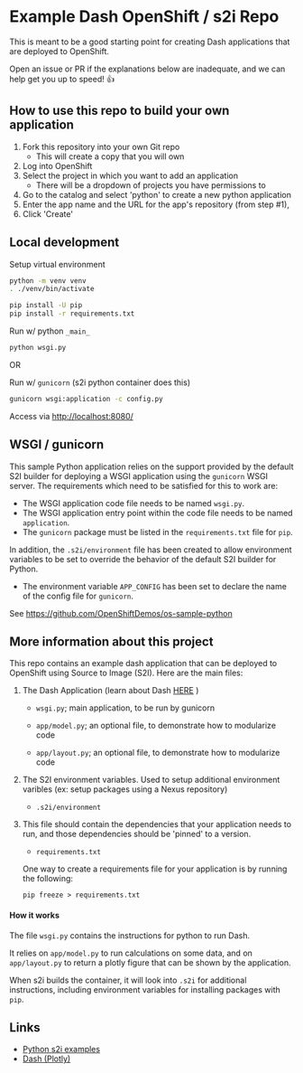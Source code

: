 # Example Dash OpenShift / s2i Repo

This is meant to be a good starting point for creating Dash applications that are deployed to OpenShift.

Open an issue or PR if the explanations below are inadequate, and we can help get you up to speed! :thumbsup:

## How to use this repo to build your own application

1. Fork this repository into your own Git repo
    - This will create a copy that you will own
2. Log into OpenShift
2. Select the project in which you want to add an application
    - There will be a dropdown of projects you have permissions to
3. Go to the catalog and select 'python' to create a new python application
4. Enter the app name and the URL for the app's repository (from step #1),
5. Click 'Create'

## Local development

Setup virtual environment

```sh
python -m venv venv
. ./venv/bin/activate

pip install -U pip
pip install -r requirements.txt
```

Run w/ python `_main_`

```sh
python wsgi.py
```

OR

Run w/ `gunicorn` (s2i python container does this)

```sh
gunicorn wsgi:application -c config.py
```

Access via <http://localhost:8080/>

## WSGI / gunicorn

This sample Python application relies on the support provided by the default S2I builder for deploying a WSGI application using the ``gunicorn`` WSGI server. The requirements which need to be satisfied for this to work are:

- The WSGI application code file needs to be named ``wsgi.py``.
- The WSGI application entry point within the code file needs to be named ``application``.
- The ``gunicorn`` package must be listed in the ``requirements.txt`` file for ``pip``.

In addition, the ``.s2i/environment`` file has been created to allow environment variables to be set to override the behavior of the default S2I builder for Python.

- The environment variable ``APP_CONFIG`` has been set to declare the name of the config file for ``gunicorn``.

See <https://github.com/OpenShiftDemos/os-sample-python>

## More information about this project

This repo contains an example dash application that can be deployed to OpenShift using Source to Image (S2I). Here are the main files:

1. The Dash Application (learn about Dash [HERE](https://dash.plotly.com/) )

    - `wsgi.py`;  main application, to be run by gunicorn

    - `app/model.py`;  an optional file, to demonstrate how to modularize code

    - `app/layout.py`;  an optional file, to demonstrate how to modularize code

2. The S2I environment variables. Used to setup additional environment varibles (ex: setup packages using a Nexus repository)

    - `.s2i/environment`

3. This file should contain the dependencies that your application needs to run, and those dependencies should be 'pinned' to a version.

    - `requirements.txt`

    One way to create a requirements file for your application is by running the following:

    ```
    pip freeze > requirements.txt
    ```

#### How it works

The file `wsgi.py` contains the instructions for python to run Dash.

It relies on `app/model.py` to run calculations on some data, and on `app/layout.py` to return a plotly figure that can be shown by the application.

When s2i builds the container, it will look into `.s2i` for additional instructions, including environment variables for installing packages with `pip`.

## Links

- [Python s2i examples](https://github.com/sclorg/s2i-python-container/tree/master/examples)
- [Dash (Plotly)](https://dash.plotly.com/)
